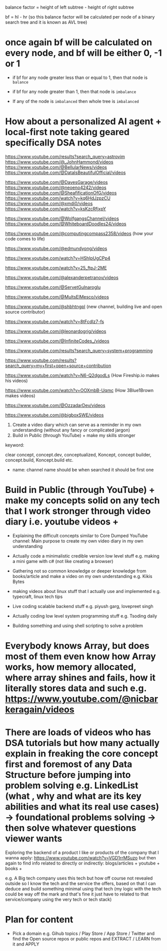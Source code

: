 balance factor = height of left subtree - height of right subtree

bf = hl - hr (so this balance factor will be calculated per node of a binary search tree and it is known as AVL tree)

# once again bf will be calculated on every node, and bf will be either 0, -1 or 1

- if bf for any node greater less than or equal to 1, then that node is `balance`

- if bf for any node greater than 1, then that node is `imbalance`

- If any of the node is `imbalanced` then whole tree is `imbalanced`


# How about a personalized AI agent + local-first note taking geared specifically DSA notes



https://www.youtube.com/results?search_query=astrovim
https://www.youtube.com/@_JohnHammond/videos
https://www.youtube.com/@BellularNews/videos
https://www.youtube.com/@DataIsBeautifulOfficial/videos

https://www.youtube.com/@DavesGarage/videos
https://www.youtube.com/@neoeno4242/videos
https://www.youtube.com/@SheafificationOfG/videos
https://www.youtube.com/watch?v=kq6HdJzpzCU
https://www.youtube.com/@xmdi0/videos
https://www.youtube.com/watch?v=ksKzcRfjxpY

https://www.youtube.com/@WolfgangsChannel/videos
https://www.youtube.com/@WhiteboardDoodles24/videos

https://www.youtube.com/@computingcompass2358/videos (how your code comes to life)

https://www.youtube.com/@edmundyong/videos

https://www.youtube.com/watch?v=HShIpUgCPp4

https://www.youtube.com/watch?v=25_ftpJ-2ME

https://www.youtube.com/@alexanderpetranov/videos

https://www.youtube.com/@ServetGulnaroglu

https://www.youtube.com/@MultsElMesco/videos

https://www.youtube.com/@shbhtngpl (new channel, building live and open source contributor)

https://www.youtube.com/watch?v=8tFcdIz7-fs

https://www.youtube.com/@leonardogrig/videos

https://www.youtube.com/@InfiniteCodes_/videos

https://www.youtube.com/results?search_query=system+programming

https://www.youtube.com/results?search_query=my+first+open+source+contribution

https://www.youtube.com/watch?v=N6-Q2dgodLs (How Fireship.io makes his videos)

https://www.youtube.com/watch?v=OOXmbB-Uqmc (How 3Blue1Brown makes videos)

https://www.youtube.com/@OzzadarDev/videos

https://www.youtube.com/@bigboxSWE/videos


1. Create a video diary which can serve as a reminder in my own understanding (without any fancy or complicated jargon)
2. Build in Public (through YouTube) + make my skills stronger

keyword:

clear concept, concept.dev, conceptualized, Koncept, concept builder, concept.build, Koncept.build etc.


- name: channel name should be when searched it should be first one


# Build in Public (through YouTube) + make my concepts solid on any tech that I work stronger through video diary i.e. youtube videos +


- Explaining the difficult concepts similar to Core Dumped YouTube channel: Main purpose to create my own video diary in my own understanding

- Actually code a minimalistic credible version low level stuff e.g. making a mini game with c# (not like creating a browser)

- Gathering not so common knowledge or deeper knowledge from books/article and make a video on my own understanding e.g. Kikis Bytes

- making videos about linux stuff that I actually use and implemented e.g. typecraft, linux tech tips

- Live coding scalable backend stuff e.g. piyush garg, lovepreet singh

- Actually coding low level system programming stuff e.g. Tsoding daily

- Building something and using shell scripting to solve a problem


# Everybody knows Array, but does most of them even know how Array works, how memory allocated, where array shines and fails, how it literally stores data and such e.g. https://www.youtube.com/@nicbarkeragain/videos

# There are loads of videos who has DSA tutorials but how many actually explain in freaking the core concept first and foremost of any Data Structure before jumping into problem solving e.g. LinkedList (what , why and what are its key abilities and what its real use cases) -> foundational problems solving -> then solve whatever questions viewer wants


Exploring the backend of a product I like or products of the company that I wanna apply: https://www.youtube.com/watch?v=VGD1rrMSuzo but then again to find info related to directly or indirectly: blogs/articles + youtube + books + 

e.g. A Big tech company uses this tech but how off course not revealed outside so I know the tech and the service the offers, based on that I can deduce and build something minimal using that tech (my logic with the tech could be way off the mark and that's fine it just have to related to that service/company using the very tech or tech stack)




# Plan for content

- Pick a domain e.g. Gihub topics / Play Store / App Store / Twitter and find the Open source repos or public repos and EXTRACT / LEARN from it and APPLY

